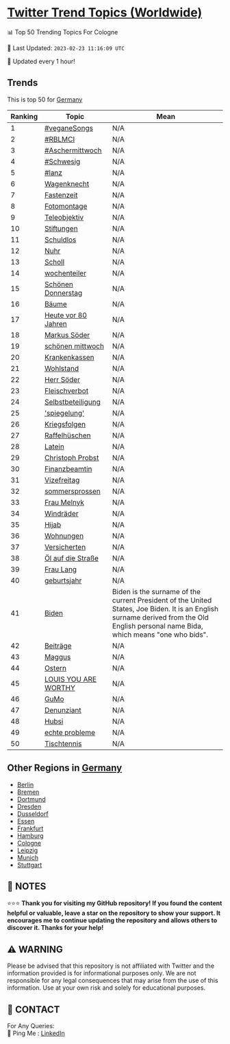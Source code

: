 [Twitter Trend Topics (Worldwide)](https://github.com/ErcinDedeoglu/Twitter-Trend-Topics)
==========


📊 Top 50 Trending Topics For Cologne

📆 Last Updated: `2023-02-23 11:16:09 UTC`

🔧 Updated every 1 hour!


## Trends

This is top 50 for [Germany](</Germany>)

| Ranking | Topic | Mean |
| ------- | ------------ | ------------ |
| 1 | [#veganeSongs](http://twitter.com/search?q=%23veganeSongs) | N/A |
| 2 | [#RBLMCI](http://twitter.com/search?q=%23RBLMCI) | N/A |
| 3 | [#Aschermittwoch](http://twitter.com/search?q=%23Aschermittwoch) | N/A |
| 4 | [#Schwesig](http://twitter.com/search?q=%23Schwesig) | N/A |
| 5 | [#lanz](http://twitter.com/search?q=%23lanz) | N/A |
| 6 | [Wagenknecht](http://twitter.com/search?q=Wagenknecht) | N/A |
| 7 | [Fastenzeit](http://twitter.com/search?q=Fastenzeit) | N/A |
| 8 | [Fotomontage](http://twitter.com/search?q=Fotomontage) | N/A |
| 9 | [Teleobjektiv](http://twitter.com/search?q=Teleobjektiv) | N/A |
| 10 | [Stiftungen](http://twitter.com/search?q=Stiftungen) | N/A |
| 11 | [Schuldlos](http://twitter.com/search?q=Schuldlos) | N/A |
| 12 | [Nuhr](http://twitter.com/search?q=Nuhr) | N/A |
| 13 | [Scholl](http://twitter.com/search?q=Scholl) | N/A |
| 14 | [wochenteiler](http://twitter.com/search?q=wochenteiler) | N/A |
| 15 | [Schönen Donnerstag](http://twitter.com/search?q=Sch%c3%b6nen+Donnerstag) | N/A |
| 16 | [Bäume](http://twitter.com/search?q=B%c3%a4ume) | N/A |
| 17 | [Heute vor 80 Jahren](http://twitter.com/search?q=Heute+vor+80+Jahren) | N/A |
| 18 | [Markus Söder](http://twitter.com/search?q=Markus+S%c3%b6der) | N/A |
| 19 | [schönen mittwoch](http://twitter.com/search?q=sch%c3%b6nen+mittwoch) | N/A |
| 20 | [Krankenkassen](http://twitter.com/search?q=Krankenkassen) | N/A |
| 21 | [Wohlstand](http://twitter.com/search?q=Wohlstand) | N/A |
| 22 | [Herr Söder](http://twitter.com/search?q=Herr+S%c3%b6der) | N/A |
| 23 | [Fleischverbot](http://twitter.com/search?q=Fleischverbot) | N/A |
| 24 | [Selbstbeteiligung](http://twitter.com/search?q=Selbstbeteiligung) | N/A |
| 25 | ['spiegelung'](http://twitter.com/search?q=%27spiegelung%27) | N/A |
| 26 | [Kriegsfolgen](http://twitter.com/search?q=Kriegsfolgen) | N/A |
| 27 | [Raffelhüschen](http://twitter.com/search?q=Raffelh%c3%bcschen) | N/A |
| 28 | [Latein](http://twitter.com/search?q=Latein) | N/A |
| 29 | [Christoph Probst](http://twitter.com/search?q=Christoph+Probst) | N/A |
| 30 | [Finanzbeamtin](http://twitter.com/search?q=Finanzbeamtin) | N/A |
| 31 | [Vizefreitag](http://twitter.com/search?q=Vizefreitag) | N/A |
| 32 | [sommersprossen](http://twitter.com/search?q=sommersprossen) | N/A |
| 33 | [Frau Melnyk](http://twitter.com/search?q=Frau+Melnyk) | N/A |
| 34 | [Windräder](http://twitter.com/search?q=Windr%c3%a4der) | N/A |
| 35 | [Hijab](http://twitter.com/search?q=Hijab) | N/A |
| 36 | [Wohnungen](http://twitter.com/search?q=Wohnungen) | N/A |
| 37 | [Versicherten](http://twitter.com/search?q=Versicherten) | N/A |
| 38 | [Öl auf die Straße](http://twitter.com/search?q=%c3%96l+auf+die+Stra%c3%9fe) | N/A |
| 39 | [Frau Lang](http://twitter.com/search?q=Frau+Lang) | N/A |
| 40 | [geburtsjahr](http://twitter.com/search?q=geburtsjahr) | N/A |
| 41 | [Biden](http://twitter.com/search?q=Biden) | Biden is the surname of the current President of the United States, Joe Biden. It is an English surname derived from the Old English personal name Bida, which means "one who bids". |
| 42 | [Beiträge](http://twitter.com/search?q=Beitr%c3%a4ge) | N/A |
| 43 | [Maggus](http://twitter.com/search?q=Maggus) | N/A |
| 44 | [Ostern](http://twitter.com/search?q=Ostern) | N/A |
| 45 | [LOUIS YOU ARE WORTHY](http://twitter.com/search?q=LOUIS+YOU+ARE+WORTHY) | N/A |
| 46 | [GuMo](http://twitter.com/search?q=GuMo) | N/A |
| 47 | [Denunziant](http://twitter.com/search?q=Denunziant) | N/A |
| 48 | [Hubsi](http://twitter.com/search?q=Hubsi) | N/A |
| 49 | [echte probleme](http://twitter.com/search?q=echte+probleme) | N/A |
| 50 | [Tischtennis](http://twitter.com/search?q=Tischtennis) | N/A |



## Other Regions in [Germany](</Germany>)

* [Berlin](</Germany/Berlin.md>)
* [Bremen](</Germany/Bremen.md>)
* [Dortmund](</Germany/Dortmund.md>)
* [Dresden](</Germany/Dresden.md>)
* [Dusseldorf](</Germany/Dusseldorf.md>)
* [Essen](</Germany/Essen.md>)
* [Frankfurt](</Germany/Frankfurt.md>)
* [Hamburg](</Germany/Hamburg.md>)
* [Cologne](</Germany/Cologne.md>)
* [Leipzig](</Germany/Leipzig.md>)
* [Munich](</Germany/Munich.md>)
* [Stuttgart](</Germany/Stuttgart.md>)



## 📝 NOTES

⭐⭐⭐ **Thank you for visiting my GitHub repository! If you found the content helpful or valuable, leave a star on the repository to show your support. It encourages me to continue updating the repository and allows others to discover it. Thanks for your help!**


## ⚠️ WARNING

Please be advised that this repository is not affiliated with Twitter and the information provided is for informational purposes only. We are not responsible for any legal consequences that may arise from the use of this information. Use at your own risk and solely for educational purposes.


## 📨 CONTACT

 For Any Queries:  
            🏓 Ping Me : [LinkedIn](https://www.linkedin.com/in/ercindedeoglu/)
